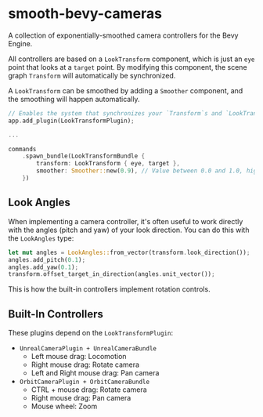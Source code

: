 # smooth-bevy-cameras

A collection of exponentially-smoothed camera controllers for the Bevy Engine.

All controllers are based on a `LookTransform` component, which is just an `eye` point that looks at a `target` point. By
modifying this component, the scene graph `Transform` will automatically be synchronized.

A `LookTransform` can be smoothed by adding a `Smoother` component, and the smoothing will happen automatically.

```rust
// Enables the system that synchronizes your `Transform`s and `LookTransform`s.
app.add_plugin(LookTransformPlugin);

...

commands
    .spawn_bundle(LookTransformBundle {
        transform: LookTransform { eye, target },
        smoother: Smoother::new(0.9), // Value between 0.0 and 1.0, higher is smoother.
    })
```

## Look Angles

When implementing a camera controller, it's often useful to work directly with the angles (pitch and yaw) of your look
direction. You can do this with the `LookAngles` type:

```rust
let mut angles = LookAngles::from_vector(transform.look_direction());
angles.add_pitch(0.1);
angles.add_yaw(0.1);
transform.offset_target_in_direction(angles.unit_vector());
```

This is how the built-in controllers implement rotation controls.

## Built-In Controllers

These plugins depend on the `LookTransformPlugin`:

- `UnrealCameraPlugin + UnrealCameraBundle`
  - Left mouse drag: Locomotion
  - Right mouse drag: Rotate camera
  - Left and Right mouse drag: Pan camera
- `OrbitCameraPlugin + OrbitCameraBundle`
  - CTRL + mouse drag: Rotate camera
  - Right mouse drag: Pan camera
  - Mouse wheel: Zoom
